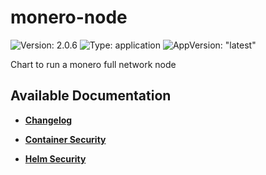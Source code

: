 # monero-node

![Version: 2.0.6](https://img.shields.io/badge/Version-2.0.6-informational?style=flat-square) ![Type: application](https://img.shields.io/badge/Type-application-informational?style=flat-square) ![AppVersion: "latest"](https://img.shields.io/badge/AppVersion-"latest"-informational?style=flat-square)

Chart to run a monero full network node

## Available Documentation

- [**Changelog**](CHANGELOG)

- [**Container Security**](container-security)

- [**Helm Security**](helm-security)

